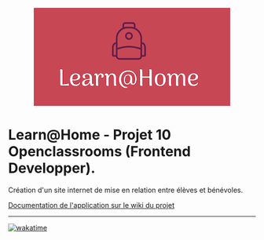 <p align="center">
  <img src="/img/P10_FullLogo.png?raw=true" alt="Sublime's custom image"/>
</p>

# Learn@Home - Projet 10 Openclassrooms (Frontend Developper).

Création d'un site internet de mise en relation entre élèves et bénévoles.

[Documentation de l'application sur le wiki du projet](https://github.com/WARDI-Kamal/WARDI-Kamal_10_19012022/wiki)

---
[![wakatime](https://wakatime.com/badge/user/e9b04158-0482-414a-b06c-6cc1f928b1c7/project/7b01fad1-e713-4ce4-9b7e-2f6e52ec10c2.svg)](https://wakatime.com/badge/user/e9b04158-0482-414a-b06c-6cc1f928b1c7/project/7b01fad1-e713-4ce4-9b7e-2f6e52ec10c2)
